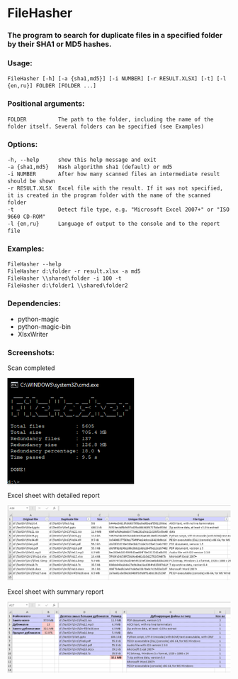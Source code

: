 # FileHasher

### The program to search for duplicate files in a specified folder by their SHA1 or MD5 hashes.

### Usage:

    FileHasher [-h] [-a {sha1,md5}] [-i NUMBER] [-r RESULT.XLSX] [-t] [-l {en,ru}] FOLDER [FOLDER ...]

### Positional arguments:

    FOLDER          The path to the folder, including the name of the folder itself. Several folders can be specified (see Examples)

### Options:

	-h, --help      show this help message and exit
	-a {sha1,md5}   Hash algorithm sha1 (default) or md5
	-i NUMBER       After how many scanned files an intermediate result should be shown
	-r RESULT.XLSX  Excel file with the result. If it was not specified, it is created in the program folder with the name of the scanned folder
	-t              Detect file type, e.g. "Microsoft Excel 2007+" or "ISO 9660 CD-ROM"
	-l {en,ru}      Language of output to the console and to the report file            

### Examples:

    FileHasher --help
    FileHasher d:\folder -r result.xlsx -a md5
    FileHasher \\shared\folder -i 100 -t
    FileHasher d:\folder1 \\shared\folder2

### Dependencies:

- python-magic
- python-magic-bin
- XlsxWriter

### Screenshots:

Scan completed

![Процесс сканирования](/Screenshots/scan_process.png "Scan process")

Excel sheet with detailed report

![Detailed report](/Screenshots/report_detailed.png "Detailed report")

Excel sheet with summary report

![Summary report](/Screenshots/report_summary.png "Summary report")
